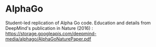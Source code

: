# AlphaGo
Student-led replication of Alpha Go code. Education and details from DeepMind's publication in Nature (2016) : https://storage.googleapis.com/deepmind-media/alphago/AlphaGoNaturePaper.pdf 
